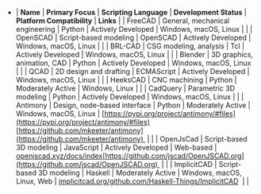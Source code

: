 - | **Name** | **Primary Focus** | **Scripting Language** | **Development Status** | **Platform Compatibility** | **Links** |
  | FreeCAD | General, mechanical engineering | Python | Actively Developed | Windows, macOS, Linux | |
  | OpenSCAD | Script-based modeling | OpenSCAD | Actively Developed | Windows, macOS, Linux | |
  | BRL-CAD | CSG modeling, analysis | Tcl | Actively Developed | Windows, macOS, Linux | |
  | Blender | 3D graphics, animation, CAD | Python | Actively Developed | Windows, macOS, Linux | |
  | QCAD | 2D design and drafting | ECMAScript | Actively Developed | Windows, macOS, Linux | |
  | HeeksCAD | CNC machining | Python | Moderately Active | Windows, Linux | |
  | CadQuery | Parametric 3D modeling | Python | Actively Developed | Windows, macOS, Linux | |
  | Antimony | Design, node-based interface | Python | Moderately Active | Windows, macOS, Linux | [https://pypi.org/project/antimony/#files](https://pypi.org/project/antimony/#files)[https://github.com/mkeeter/antimony](https://github.com/mkeeter/antimony)  | |
  | OpenJsCad | Script-based 3D modeling | JavaScript | Actively Developed | Web-based | [openjscad.xyz/docs/index](https://openjscad.xyz/docs/index.html)[https://github.com/jscad/OpenJSCAD.org](https://github.com/jscad/OpenJSCAD.org)  | |
  | ImplicitCAD | Script-based 3D modeling | Haskell | Moderately Active | Windows, macOS, Linux, Web | [implicitcad.org/](http://implicitcad.org/)[github.com/Haskell-Things/ImplicitCAD](https://github.com/Haskell-Things/ImplicitCAD)  | |